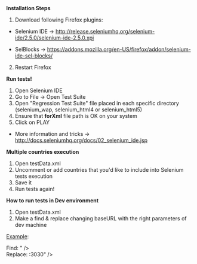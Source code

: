 
<b>
Installation Steps
</b>

1) Download following Firefox plugins:

- Selenium IDE -> http://release.seleniumhq.org/selenium-ide/2.5.0/selenium-ide-2.5.0.xpi

- SelBlocks -> https://addons.mozilla.org/en-US/firefox/addon/selenium-ide-sel-blocks/

2) Restart Firefox

<b>
Run tests!
</b>

1) Open Selenium IDE<br>
2) Go to File -> Open Test Suite<br>
3) Open "Regression Test Suite" file placed in each specific directory (selenium_wap, selenium_html4 or selenium_html5)<br>
4) Ensure that <b>forXml</b> file path is OK on your system<br>
4) Click on PLAY<br>


- More information and tricks -> http://docs.seleniumhq.org/docs/02_selenium_ide.jsp

<b>
Multiple countries execution
</b>

1) Open testData.xml<br>
2) Uncomment or add countries that you'd like to include into Selenium tests execution<br>
3) Save it<br>
4) Run tests again!<br>


<b>
How to run tests in Dev environment
</b>

1) Open testData.xml<br>
2) Make a find & replace changing baseURL with the right parameters of dev machine

<u>Example</u>:

Find: " /> <br>
Replace: :3030" /> <br>
